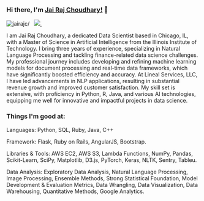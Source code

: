 ### Hi there, I'm [Jai Raj Choudhary!](https://www.linkedin.com/in/jai-raj-choudhary-a6843a171/) 👋

<p align="left"> 
 <img src=https://komarev.com/ghpvc/?username=jairajc alt=jairajc/> 
 &nbsp; 

  
  <a href="https://www.linkedin.com/in/jai-raj-choudhary-a6843a171/">
    <img src="https://img.shields.io/badge/Jai-Raj-blue?style=flat&logo=linkedin">
  </a> &nbsp;   



I am Jai Raj Choudhary, a dedicated Data Scientist based in Chicago, IL, with a Master of Science in Artificial Intelligence from the Illinois Institute of Technology. I bring three years of experience, specializing in Natural Language Processing and tackling finance-related data science challenges. My professional journey includes developing and refining machine learning models for document processing and real-time data frameworks, which have significantly boosted efficiency and accuracy. At Lineal Services, LLC, I have led advancements in NLP applications, resulting in substantial revenue growth and improved customer satisfaction. My skill set is extensive, with proficiency in Python, R, Java, and various AI technologies, equipping me well for innovative and impactful projects in data science.


### Things I'm good at:

Languages: Python, SQL, Ruby, Java, C++ 

Framework: Flask, Ruby on Rails, AngularJS, Bootstrap.

Libraries & Tools: AWS EC2, AWS S3, Lambda Functions, NumPy, Pandas, Scikit-Learn, SciPy, Matplotlib, D3.js, PyTorch, Keras, NLTK, Sentry, Tableu. 

Data Analysis: Exploratory Data Analysis, Natural Language Processing, Image Processing, Ensemble Methods, Strong Statistical Foundation, Model Development & Evaluation Metrics, Data Wrangling, Data Visualization, Data Warehousing, Quantitative Methods, Google Analytics.











